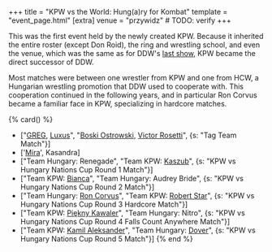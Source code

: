 +++
title = "KPW vs the World: Hung(a)ry for Kombat"
template = "event_page.html"
[extra]
venue = "przywidz" # TODO: verify
+++

This was the first event held by the newly created KPW. Because it inherited the entire roster (except Don Roid), the ring and wrestling school, and even the venue, which was the same as for DDW's [last show](@/e/ddw/2015-01-11-ddw-wrestling-art.md), KPW became the direct successor of DDW.

Most matches were between one wrestler from KPW and one from HCW, a Hungarian wrestling promotion that DDW used to cooperate with. This cooperation continued in the following years, and in particular Ron Corvus became a familiar face in KPW, specializing in hardcore matches.

{% card() %}
- ["[GREG](@/w/greg.md), [Luxus](@/w/luxus.md)", "[Boski Ostrowski](@/w/ostrowski.md),
    [Victor Rosetti](@/w/rosetti.md)", {s: "Tag Team Match"}]
- ['[Mira](@/w/mira.md)', Kasandra]
- ["Team Hungary: Renegade", "Team KPW: [Kaszub](@/w/kaszub.md)", {s: "KPW vs Hungary
      Nations Cup Round 1 Match"}]
- ["Team KPW: [Bianca](@/w/bianca.md)", "Team Hungary: Audrey Bride", {s: "KPW vs
      Hungary Nations Cup Round 2 Match"}]
- ["Team Hungary: [Ron Corvus](@/w/ron-corvus.md)", "Team KPW: [Robert Star](@/w/robert-star.md)",
  {s: "KPW vs Hungary Nations Cup Round 3 Hardcore Match"}]
- ["Team KPW: [Piękny Kawaler](@/w/piekny-kawaler.md)", "Team Hungary: Nitro", {s: "KPW
      vs Hungary Nations Cup Round 4 Falls Count Anywhere Match"}]
- ["Team KPW: [Kamil Aleksander](@/w/kamil-aleksander.md)", "Team Hungary: [Dover](@/w/dover.md)",
  {s: "KPW vs Hungary Nations Cup Round 5 Match"}]
{% end %}
